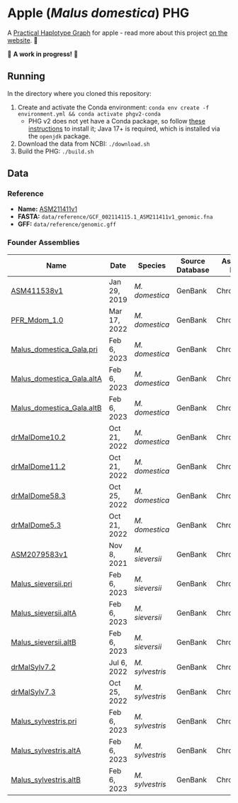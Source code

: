 # Apple (*Malus domestica*) PHG
A [Practical Haplotype Graph](https://www.maizegenetics.net/phg) for apple - read more about this project [on the website](https://haplotype.net/apple-phg). 🍎

🚧 **A work in progress!** 🚧

## Running
In the directory where you cloned this repository:
1. Create and activate the Conda environment: `conda env create -f environment.yml && conda activate phgv2-conda`
	* PHG v2 does not yet have a Conda package, so follow [these instructions](https://github.com/maize-genetics/phg_v2/blob/main/docs/installation.md#quick-start) to install it; Java 17+ is required, which is installed via the `openjdk` package.
2. Download the data from NCBI: `./download.sh`
3. Build the PHG: `./build.sh`

## Data
### Reference
* **Name:** [ASM211411v1](https://www.ncbi.nlm.nih.gov/data-hub/genome/GCF_002114115.1/)
* **FASTA:** `data/reference/GCF_002114115.1_ASM211411v1_genomic.fna`
* **GFF:** `data/reference/genomic.gff`

### Founder Assemblies
| Name | Date | Species | Source Database | Assembly Level | Assembly Method | Genome Size | Genome Coverage | Sequencing Technology | File |
| --- | --- | --- | --- | --- | --- | --- | --- | --- | --- |
| [ASM411538v1](https://www.ncbi.nlm.nih.gov/data-hub/genome/GCA_004115385.1/) | Jan 29, 2019 | *M. domestica* | GenBank | Chromosome | FALCON v. 0.4 | 660.5 Mb | 100.0x | PacBio RSII | `data/assemblies/GCA_004115385.1_ASM411538v1_genomic.fna` |
| [PFR_Mdom_1.0](https://www.ncbi.nlm.nih.gov/data-hub/genome/GCA_022606005.1/) | Mar 17, 2022 | *M. domestica* | GenBank | Chromosome |     MaSuRCA v. 1.0 | 754.7 Mb | 200.0x | Illumina HiSeq; PacBio RSII | `data/assemblies/GCA_022606005.1_PFR_Mdom_1.0_genomic.fna` |
| [Malus_domestica_Gala.pri](https://www.ncbi.nlm.nih.gov/data-hub/genome/GCA_028456005.1/) | Feb 6, 2023 | *M. domestica* | GenBank | Chromosome | DeNovaMAGIC v. 3 | 652.4 Mb | 707.0x | Illumina | `data/assemblies/GCA_028456005.1_Malus_domestica_Gala.pri_genomic.fna` |
| [Malus_domestica_Gala.altA](https://www.ncbi.nlm.nih.gov/data-hub/genome/GCA_028456015.1/) | Feb 6, 2023 | *M. domestica* | GenBank | Chromosome | DeNovaMAGIC v. 3 | 657.7 Mb | 707.0x | Illumina |  `data/assemblies/GCA_028456015.1_Malus_domestica_Gala.altA_genomic.fna` |
| [Malus_domestica_Gala.altB](https://www.ncbi.nlm.nih.gov/data-hub/genome/GCA_028456065.1/) | Feb 6, 2023 | *M. domestica* | GenBank | Chromosome | DeNovaMAGIC v. 3 | 577.2 Mb | 707.0x | Illumina |  `data/assemblies/GCA_028456065.1_Malus_domestica_Gala.altB_genomic.fna` |
| [drMalDome10.2](https://www.ncbi.nlm.nih.gov/data-hub/genome/GCA_916050505.2/) | Oct 21, 2022 | *M. domestica* | GenBank | Chromosome | various | 648.2 Mb | 31.0x | PacBio,Illumina,Arima | `data/assemblies/GCA_916050505.2_drMalDome10.2_genomic.fna` |
| [drMalDome11.2](https://www.ncbi.nlm.nih.gov/data-hub/genome/GCA_916612005.2/) | Oct 21, 2022 | *M. domestica* | GenBank | Chromosome | various | 652.8 Mb | 42.0x | PacBio,Illumina,Arima | `data/assemblies/GCA_916612005.2_drMalDome11.2_genomic.fna` |
| [drMalDome58.3](https://www.ncbi.nlm.nih.gov/data-hub/genome/GCA_916615275.3/) | Oct 25, 2022 | *M. domestica* | GenBank | Chromosome | various | 642.6 Mb | 24.0x | PacBio,Illumina,Arima2 | `data/assemblies/GCA_916615275.3_drMalDome58.3_genomic.fna` |
| [drMalDome5.3](https://www.ncbi.nlm.nih.gov/data-hub/genome/GCA_916615385.2/) | Oct 21, 2022 | *M. domestica* | GenBank | Chromosome | various | 646.8 Mb | 25.0x | PacBio,Illumina,Arima | `data/assemblies/GCA_916615385.2_drMalDome5.3_genomic.fna` |
| [ASM2079583v1](https://www.ncbi.nlm.nih.gov/data-hub/genome/GCA_020795835.1/) | Nov 8, 2021 | *M. sieversii* | GenBank | Chromosome | String graph v. 1 | 682.9 Mb | 149.1x | Nanopore | `data/assemblies/GCA_020795835.1_ASM2079583v1_genomic.fna` |
| [Malus_sieversii.pri](https://www.ncbi.nlm.nih.gov/data-hub/genome/GCA_028456125.1/) | Feb 6, 2023 | *M. sieversii* | GenBank | Chromosome | DeNovaMAGIC v. 3 | 667.7 Mb | 780.0x | Illumina | `data/assemblies/GCA_028456125.1_Malus_sieversii.pri_genomic.fna` |
| [Malus_sieversii.altA](https://www.ncbi.nlm.nih.gov/data-hub/genome/GCA_028456135.1/) | Feb 6, 2023 | *M. sieversii* | GenBank | Chromosome | DeNovaMAGIC v. 3 | 653.6 Mb | 780.0x | Illumina | `data/assemblies/GCA_028456135.1_Malus_sieversii.altA_genomic.fna` |
| [Malus_sieversii.altB](https://www.ncbi.nlm.nih.gov/data-hub/genome/GCA_028456155.1/) | Feb 6, 2023 | *M. sieversii* | GenBank | Chromosome | DeNovaMAGIC v. 3 | 612.2 Mb | 780.0x | Illumina | `data/assemblies/GCA_028456155.1_Malus_sieversii.altB_genomic.fna` |
| [drMalSylv7.2](https://www.ncbi.nlm.nih.gov/data-hub/genome/GCF_916048215.2/) | Jul 6, 2022 | *M. sylvestris* | GenBank | Chromosome | See comment on NCBI | 641 Mb | 25.0x | See comment on NCBI | `data/assemblies/GCF_916048215.2_drMalSylv7.2_genomic.fna` |
| [drMalSylv7.3](https://www.ncbi.nlm.nih.gov/data-hub/genome/GCA_916048215.3/) | Oct 25, 2022 | *M. sylvestris* | GenBank | Chromosome | various | 641 Mb | 25.0x | PacBio,Illumina,Arima | `data/assemblies/GCA_916048215.3_drMalSylv7.3_genomic.fna` |
| [Malus_sylvestris.pri](https://www.ncbi.nlm.nih.gov/data-hub/genome/GCA_028456055.1/) | Feb 6, 2023 | *M. sylvestris* | GenBank | Chromosome | DeNovaMAGIC v. 3 | 661 Mb | 623.0x | Illumina | `data/assemblies/GCA_028456055.1_Malus_sylvestris.pri_genomic.fna` |
| [Malus_sylvestris.altA](https://www.ncbi.nlm.nih.gov/data-hub/genome/GCA_028456085.1/) | Feb 6, 2023 | *M. sylvestris* | GenBank | Chromosome | DeNovaMAGIC v. 3 | 627.6 Mb | 623.0x | Illumina | `data/assemblies/GCA_028456085.1_Malus_sylvestris.altA_genomic.fna` |
| [Malus_sylvestris.altB](https://www.ncbi.nlm.nih.gov/data-hub/genome/GCA_028456105.1/) | Feb 6, 2023 | *M. sylvestris* | GenBank | Chromosome | DeNovaMAGIC v. 3 | 601.4 Mb | 623.0x | Illumina | `data/assemblies/GCA_028456105.1_Malus_sylvestris.altB_genomic.fna` |
